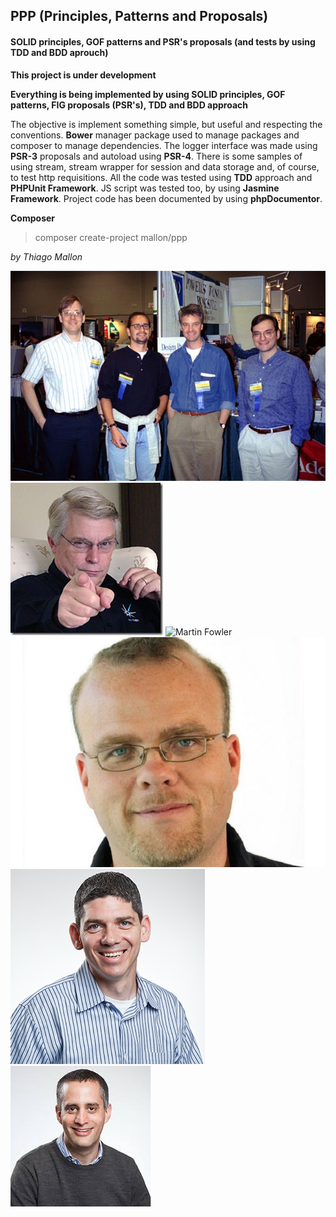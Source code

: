 ## PPP (Principles, Patterns and Proposals)
#### SOLID principles, GOF patterns and PSR's proposals (and tests by using TDD and BDD aprouch)

**This project is under development** 

**Everything is being implemented by using SOLID principles, GOF patterns, FIG proposals (PSR's), TDD and BDD approach**

The objective is implement something simple, but useful and respecting the conventions. **Bower** manager package used to manage packages and composer to manage dependencies. The logger interface was made using **PSR-3** proposals and autoload using **PSR-4**. There is some samples of using stream, stream wrapper for session and data storage and, of course, to test http requisitions. All the code was tested using **TDD** approach and **PHPUnit Framework**. JS script was tested too, by using **Jasmine Framework**. Project code has been documented by using **phpDocumentor**.

**Composer**
> composer create-project mallon/ppp

*by Thiago Mallon*

![Gang Of Four](public/img/GOF.jpg "The Gang of Four")
![Robert C. Martin](public/img/Robert_C_Martin.png "Robert C. Martin")
![Martin Fowler](public/img/Marting_Fowler.png "Martin Fowler")
![Rasmus Lerdor](public/img/Rasmus_Lerdorf.jpg "Rasmus Lerdor")
![And Gutmans](public/img/Andi_Gutmans.jpg "And Gutmans")
![Zeev Suraski](public/img/Zeev_Suraski.jpg "Zeev Suraski")


